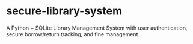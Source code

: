 # secure-library-system
A Python + SQLite Library Management System with user authentication, secure borrow/return tracking, and fine management.
